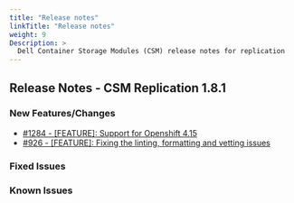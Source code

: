 ```yaml
---
title: "Release notes"
linkTitle: "Release notes"
weight: 9
Description: >
  Dell Container Storage Modules (CSM) release notes for replication
---
```


## Release Notes - CSM Replication 1.8.1











### New Features/Changes

- [#1284 - [FEATURE]: Support for Openshift 4.15](https://github.com/dell/csm/issues/1284)
- [#926 - [FEATURE]: Fixing the linting, formatting and vetting issues](https://github.com/dell/csm/issues/926)

### Fixed Issues


### Known Issues
